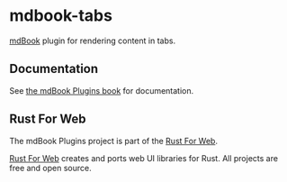 # mdbook-tabs

[mdBook](https://rust-lang.github.io/mdBook/) plugin for rendering content in tabs.

## Documentation

See [the mdBook Plugins book](https://mdbook-plugins.rustforweb.org/) for documentation.

## Rust For Web

The mdBook Plugins project is part of the [Rust For Web](https://github.com/RustForWeb).

[Rust For Web](https://github.com/RustForWeb) creates and ports web UI libraries for Rust. All projects are free and open source.
